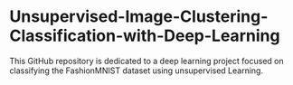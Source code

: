 # Unsupervised-Image-Clustering-Classification-with-Deep-Learning
This GitHub repository is dedicated to a deep learning project focused on classifying the FashionMNIST  dataset using unsupervised Learning.
